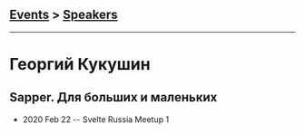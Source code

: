 ## [Events](../README.md) > [Speakers](../speakers.md)
---

# Георгий Кукушин

## Sapper. Для больших и маленьких
- 2020 Feb 22 -- Svelte Russia Meetup 1    
